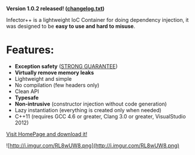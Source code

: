 **Version 1.0.2 released! ([changelog.txt](http://code.google.com/p/infectorpp/source/browse/trunk/changelog.txt))**


Infector++ is a lightweight IoC Container for doing dependency injection, it was designed to be **easy to use and hard to misuse**.

# Features: #
  * **Exception safety** ([STRONG GUARANTEE](http://en.wikipedia.org/wiki/Exception_safety))
  * **Virtually remove memory leaks**
  * Lightweight and simple
  * No compilation (few headers only)
  * Clean API
  * **Typesafe**
  * **Non-intrusive** (constructor injection without code generation)
  * Lazy instantiation (everything is created only when needed)
  * C++11 (requires GCC 4.6 or greater, Clang 3.0 or greater, VisualStudio 2012)


[Visit HomePage and download it!](http://code.google.com/p/infectorpp/)

![http://i.imgur.com/RL8wUW8.png](http://i.imgur.com/RL8wUW8.png)